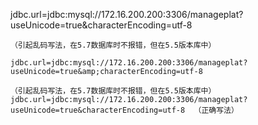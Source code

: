 jdbc.url=jdbc:mysql://172.16.200.200:3306/manageplat?useUnicode=true&characterEncoding=utf-8

```
（引起乱码写法，在5.7数据库时不报错，但在5.5版本库中）

jdbc.url=jdbc:mysql://172.16.200.200:3306/manageplat?useUnicode=true&amp;characterEncoding=utf-8  

（引起乱码写法，在5.7数据库时不报错，但在5.5版本库中）
jdbc.url=jdbc:mysql://172.16.200.200:3306/manageplat?useUnicode=true&characterEncoding=utf-8  （正确写法）
```



